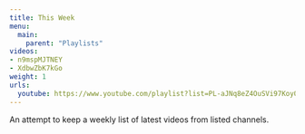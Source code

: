 ```yaml
---
title: This Week
menu:
  main:
    parent: "Playlists"
videos:
- n9mspMJTNEY
- XdbwZbK7kGo
weight: 1
urls:
  youtube: https://www.youtube.com/playlist?list=PL-aJNq8eZ4OuSVi97Koy0U25b38kqKfwE
---
```


An attempt to keep a weekly list of latest videos from listed channels.
